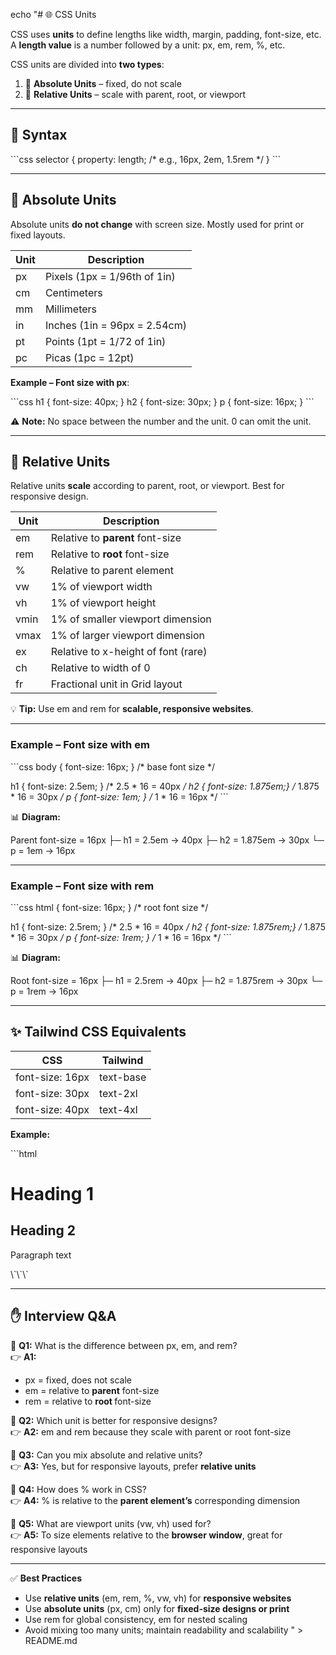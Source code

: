 echo "# 🌐 CSS Units

CSS uses **units** to define lengths like width, margin, padding, font-size, etc.
A **length value** is a number followed by a unit: px, em, rem, %, etc.

CSS units are divided into **two types**:  
1. 📏 **Absolute Units** – fixed, do not scale  
2. 📐 **Relative Units** – scale with parent, root, or viewport

---

## 📘 Syntax

\`\`\`css
selector {
  property: length; /* e.g., 16px, 2em, 1.5rem */
}
\`\`\`

---

## 📏 Absolute Units

Absolute units **do not change** with screen size. Mostly used for print or fixed layouts.

| Unit | Description |
|------|-------------|
| px   | Pixels (1px = 1/96th of 1in) |
| cm   | Centimeters |
| mm   | Millimeters |
| in   | Inches (1in = 96px = 2.54cm) |
| pt   | Points (1pt = 1/72 of 1in) |
| pc   | Picas (1pc = 12pt) |

**Example – Font size with px**:

\`\`\`css
h1 { font-size: 40px; }
h2 { font-size: 30px; }
p  { font-size: 16px; }
\`\`\`

⚠️ **Note:** No space between the number and the unit. 0 can omit the unit.

---

## 📐 Relative Units

Relative units **scale** according to parent, root, or viewport. Best for responsive design.

| Unit  | Description |
|-------|-------------|
| em    | Relative to **parent** font-size |
| rem   | Relative to **root <html>** font-size |
| %     | Relative to parent element |
| vw    | 1% of viewport width |
| vh    | 1% of viewport height |
| vmin  | 1% of smaller viewport dimension |
| vmax  | 1% of larger viewport dimension |
| ex    | Relative to x-height of font (rare) |
| ch    | Relative to width of 0 |
| fr    | Fractional unit in Grid layout |

💡 **Tip:** Use em and rem for **scalable, responsive websites**.

---

### Example – Font size with em

\`\`\`css
body { font-size: 16px; } /* base font size */

h1 { font-size: 2.5em; }  /* 2.5 * 16 = 40px */
h2 { font-size: 1.875em;} /* 1.875 * 16 = 30px */
p  { font-size: 1em; }    /* 1 * 16 = 16px */
\`\`\`

📊 **Diagram:**

Parent font-size = 16px
  ├─ h1 = 2.5em → 40px
  ├─ h2 = 1.875em → 30px
  └─ p = 1em → 16px

---

### Example – Font size with rem

\`\`\`css
html { font-size: 16px; } /* root font size */

h1 { font-size: 2.5rem; }  /* 2.5 * 16 = 40px */
h2 { font-size: 1.875rem;} /* 1.875 * 16 = 30px */
p  { font-size: 1rem; }    /* 1 * 16 = 16px */
\`\`\`

📊 **Diagram:**

Root font-size = 16px
  ├─ h1 = 2.5rem → 40px
  ├─ h2 = 1.875rem → 30px
  └─ p = 1rem → 16px

---

## ✨ Tailwind CSS Equivalents

| CSS | Tailwind |
|-----|----------|
| font-size: 16px | text-base |
| font-size: 30px | text-2xl |
| font-size: 40px | text-4xl |

**Example:**

\`\`\`html
<h1 class=\"text-4xl\">Heading 1</h1>
<h2 class=\"text-2xl\">Heading 2</h2>
<p class=\"text-base\">Paragraph text</p>
\`\`\`

---

## ✋ Interview Q&A

🙋 **Q1:** What is the difference between px, em, and rem?  
👉 **A1:**  
- px = fixed, does not scale  
- em = relative to **parent** font-size  
- rem = relative to **root <html>** font-size  

🙋 **Q2:** Which unit is better for responsive designs?  
👉 **A2:** em and rem because they scale with parent or root font-size  

🙋 **Q3:** Can you mix absolute and relative units?  
👉 **A3:** Yes, but for responsive layouts, prefer **relative units**  

🙋 **Q4:** How does % work in CSS?  
👉 **A4:** % is relative to the **parent element’s** corresponding dimension  

🙋 **Q5:** What are viewport units (vw, vh) used for?  
👉 **A5:** To size elements relative to the **browser window**, great for responsive layouts  

---

✅ **Best Practices**

- Use **relative units** (em, rem, %, vw, vh) for **responsive websites**  
- Use **absolute units** (px, cm) only for **fixed-size designs or print**  
- Use rem for global consistency, em for nested scaling  
- Avoid mixing too many units; maintain readability and scalability
" > README.md

